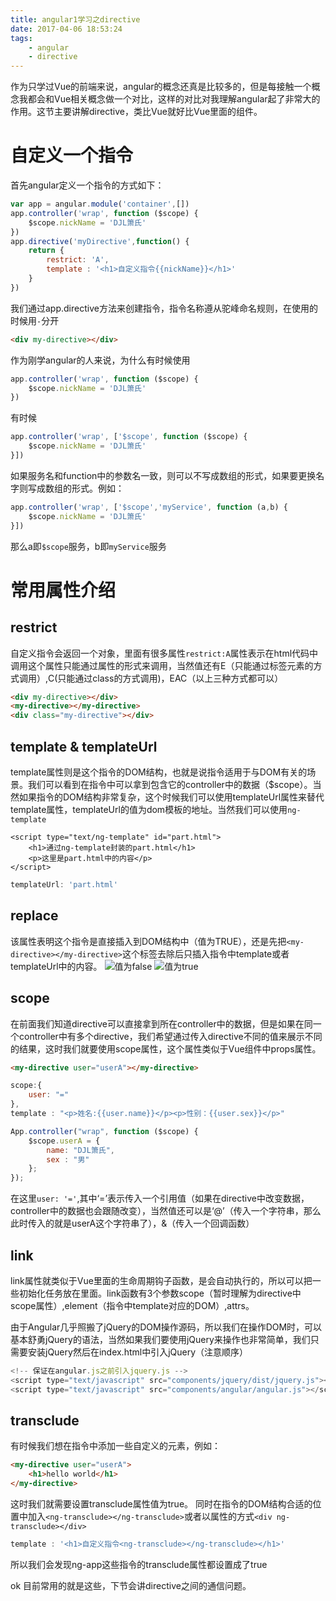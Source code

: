```yaml
---
title: angular1学习之directive
date: 2017-04-06 18:53:24
tags:
    - angular
    - directive
---
```


作为只学过Vue的前端来说，angular的概念还真是比较多的，但是每接触一个概念我都会和Vue相关概念做一个对比，这样的对比对我理解angular起了非常大的作用。这节主要讲解directive，类比Vue就好比Vue里面的组件。
<!--more-->

# 自定义一个指令

首先angular定义一个指令的方式如下：
```js
var app = angular.module('container',[])
app.controller('wrap', function ($scope) {
    $scope.nickName = 'DJL箫氏'
})
app.directive('myDirective',function() {
    return {
        restrict: 'A',
        template : '<h1>自定义指令{{nickName}}</h1>'
    }
})
```
我们通过app.directive方法来创建指令，指令名称遵从驼峰命名规则，在使用的时候用`-`分开
```html
<div my-directive></div>
```

作为刚学angular的人来说，为什么有时候使用 
```js
app.controller('wrap', function ($scope) {
    $scope.nickName = 'DJL箫氏'
})
```
有时候
```js
app.controller('wrap', ['$scope', function ($scope) {
    $scope.nickName = 'DJL箫氏'
}])
```
如果服务名和function中的参数名一致，则可以不写成数组的形式，如果要更换名字则写成数组的形式。例如：
```js
app.controller('wrap', ['$scope','myService', function (a,b) {
    $scope.nickName = 'DJL箫氏'
}])
```
那么a即`$scope`服务，b即`myService`服务

# 常用属性介绍
## restrict
自定义指令会返回一个对象，里面有很多属性`restrict:A`属性表示在html代码中调用这个属性只能通过属性的形式来调用，当然值还有E（只能通过标签元素的方式调用）,C(只能通过class的方式调用)，EAC（以上三种方式都可以）
```html
<div my-directive></div>  
<my-directive></my-directive>
<div class="my-directive"></div>
```

## template & templateUrl
template属性则是这个指令的DOM结构，也就是说指令适用于与DOM有关的场景。我们可以看到在指令中可以拿到包含它的controller中的数据（$scope）。当然如果指令的DOM结构非常复杂，这个时候我们可以使用templateUrl属性来替代template属性，templateUrl的值为dom模板的地址。当然我们可以使用`ng-template`
```
<script type="text/ng-template" id="part.html">
    <h1>通过ng-template封装的part.html</h1>
    <p>这里是part.html中的内容</p>
</script>
```
```js
templateUrl: 'part.html'
```

## replace
该属性表明这个指令是直接插入到DOM结构中（值为TRUE），还是先把`<my-directive></my-directive>`这个标签去除后只插入指令中template或者templateUrl中的内容。
![值为false](http://ok3x4ia9b.bkt.clouddn.com/17-4-6/52136146-file_1491473056558_dddc.png)
![值为true](http://ok3x4ia9b.bkt.clouddn.com/17-4-6/30517686-file_1491472930303_7e1e.png)

## scope
在前面我们知道directive可以直接拿到所在controller中的数据，但是如果在同一个controller中有多个directive，我们希望通过传入directive不同的值来展示不同的结果，这时我们就要使用scope属性，这个属性类似于Vue组件中props属性。
```html
<my-directive user="userA"></my-directive>
```
```js
scope:{
    user: "="
},
template : "<p>姓名:{{user.name}}</p><p>性别：{{user.sex}}</p>"

App.controller("wrap", function ($scope) {
    $scope.userA = {
        name: "DJL箫氏",
        sex : "男"
    };
});
```
在这里`user: '='`,其中‘=’表示传入一个引用值（如果在directive中改变数据，controller中的数据也会跟随改变），当然值还可以是‘@’（传入一个字符串，那么此时传入的就是userA这个字符串了），&（传入一个回调函数）

## link
link属性就类似于Vue里面的生命周期钩子函数，是会自动执行的，所以可以把一些初始化任务放在里面。link函数有3个参数scope（暂时理解为directive中scope属性）,element（指令中template对应的DOM）,attrs。

由于Angular几乎照搬了jQuery的DOM操作源码，所以我们在操作DOM时，可以基本舒勇jQuery的语法，当然如果我们要使用jQuery来操作也非常简单，我们只需要安装jQuery然后在index.html中引入jQuery（注意顺序）
```js
<!-- 保证在angular.js之前引入jquery.js -->
<script type="text/javascript" src="components/jquery/dist/jquery.js"></script>
<script type="text/javascript" src="components/angular/angular.js"></script>
```

## transclude
有时候我们想在指令中添加一些自定义的元素，例如：
```html
<my-directive user="userA">
    <h1>hello world</h1>
</my-directive>
```
这时我们就需要设置transclude属性值为true。
同时在指令的DOM结构合适的位置中加入`<ng-transclude></ng-transclude>`或者以属性的方式`<div ng-transclude></div>`
```js
template : '<h1>自定义指令<ng-transclude></ng-transclude></h1>'
```

所以我们会发现ng-app这些指令的transclude属性都设置成了true

ok 目前常用的就是这些，下节会讲directive之间的通信问题。